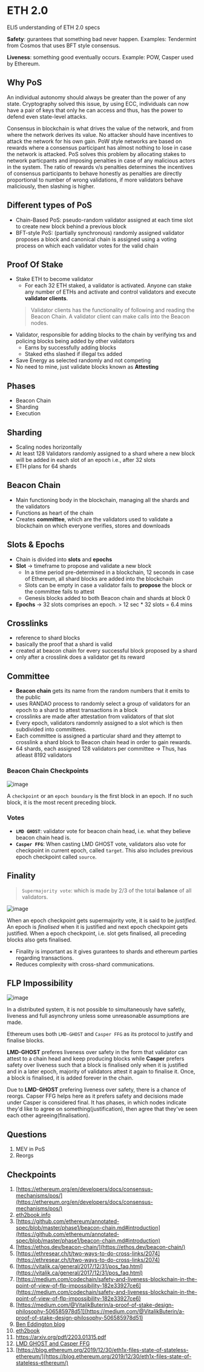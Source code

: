 # ETH 2.0

ELI5 understanding of ETH 2.0 specs

**Safety**: gurantees that something bad never happen. Examples: Tendermint from Cosmos that uses BFT style consensus.

**Liveness**: something good eventually occurs. Example: POW, Casper used by Ethereum.

## **Why PoS**

An individual autonomy should always be greater than the power of any state. Cryptography solved this issue, by using ECC, individuals can now have a pair of keys that only he can access and thus, has the power to defend even state-level attacks.

Consensus in blockchain is what drives the value of the network, and from where the network derives its value. No attacker should have incentives to attack the network for his own gain. PoW style networks are based on rewards where a consensus participant has almost nothing to lose in case the network is attacked. PoS solves this problem by allocating stakes to network particpants and imposing penalties in case of any malicious actors in the system. The ratio of rewards v/s penalties determines the incentives of consensus participants to behave honestly as penalties are directly proportional to number of wrong validations, if more validators behave maliciously, then slashing is higher.

## Different types of PoS

- Chain-Based PoS: pseudo-random validator assigned at each time slot to create new block behind a previous block
- BFT-style PoS: (partially synchronous) randomly assigned validator proposes a block and canonical chain is assigned using a voting process on which each validator votes for the valid chain

## **Proof Of Stake**

- Stake ETH to become validator
  - For each 32 ETH staked, a validator is activated. Anyone can stake any number of ETHs and activate and control validators and execute **validator clients**.
  > Validator clients has the functionality of following and reading the Beacon Chain. A validator client can make calls into the Beacon nodes.
- Validator, responsible for adding blocks to the chain by verifying txs and policing blocks being added by other validators
  - Earns by successfully adding blocks
  - Staked eths slashed if illegal txs added
- Save Energy as selected randomly and not competing
- No need to mine, just validate blocks known as **Attesting**

## **Phases**

- Beacon Chain
- Sharding
- Execution

## **Sharding**

- Scaling nodes horizontally
- At least 128 Validators randomly assigned to a shard where a new block will be added in each slot of an epoch i.e., after 32 slots
- ETH plans for 64 shards

## **Beacon Chain**

- Main functioning body in the blockchain, managing all the shards and the validators
- Functions as heart of the chain
- Creates **committee**, which are the validators used to validate a blockchain on which everyone verifies, stores and downloads

## **Slots & Epochs**

- Chain is divided into **slots** and **epochs**
- **Slot** → timeframe to propose and validate a new block
  - In a time period pre-determined in a blockchain, 12 seconds in case of Ethereum, all shard blocks are added into the blockchain
  - Slots can be empty in case a validator fails to **propose** the block or the committee fails to attest
  - Genesis blocks added to both Beacon chain and shards at block 0
- **Epochs** → 32 slots comprises an epoch. > 12 sec * 32 slots = 6.4 mins

## **Crosslinks**

- reference to shard blocks
- basically the proof that a shard is valid
- created at beacon chain for every successful block proposed by a shard
- only after a crosslink does a validator get its reward

## **Committee**

- **Beacon chain** gets its name from the random numbers that it emits to the public
- uses RANDAO process to randomly select a group of validators for an epoch to a shard to attest transactions in a block
- crosslinks are made after attestation from validators of that slot
- Every epoch, validators randomnly assigned to a slot which is then subdivided into committees.
- Each committee is assigned a particular shard and they attempt to crosslink a shard block to Beacon chain head in order to gain rewards.
- 64 shards, each assigned 128 validators per committee -> Thus, has atleast 8192 validators

### **Beacon Chain Checkpoints**

![image](assets/Beacon-Chain-Checkpoints.jpeg)

A `checkpoint` or an `epoch boundary` is the first block in an epoch. If no such block, it is the most recent preceding block.

### Votes

- **`LMD GHOST`**: validator vote for beacon chain head, i.e. what they believe beacon chain head is.
- **`Casper FFG`**: When casting LMD GHOST vote, validators also vote for checkpoint in current epoch, called `target`. This also includes previous epoch checkpoint called `source`.

## Finality

> `Supermajority vote`: which is made by 2/3 of the total **balance** of all validators.

![image](assets/Beacon-Chain-Justification-and-Finalization.png)

When an epoch checkpoint gets supermajority vote, it is said to be *justified*.
An epoch is *finalised* when it is justified and next epoch checkpoint gets justified.
When a epoch checkpoint, i.e. slot gets finalised, all preceding blocks also gets finalised.

- Finality is important as it gives gurantees to shards and ethereum parties regarding transactions.
- Reduces complexity with cross-shard communications.

## FLP Impossibility

![image](assets/FLP-Impossibility.png)

In a distributed system, it is not possible to simultaneously have safetly, liveness and full asynchrony unless some unreasonable assumptions are made.

Ethereum uses both `LMD-GHOST` and `Casper FFG` as its protocol to justify and finalise blocks.

**LMD-GHOST** preferes liveness over safety in the form that validator can attest to a chain head and keep producing blocks while **Casper** prefers safety over liveness such that a block is finalised only when it is justified and in a later epoch, majority of validators attest it again to finalise it. Once, a block is finalised, it is added forever in the chain.

Due to **LMD-GHOST** prefering liveness over safety, there is a chance of reorgs. Capser FFG helps here as it prefers safety and decisions made under Casper is considered final. It has phases, in which nodes indicate they'd like to agree on something(justification), then agree that they've seen each other agreeing(finalisation).

## **Questions**

1. MEV in PoS
2. Reorgs

## **Checkpoints**

1. [https://ethereum.org/en/developers/docs/consensus-mechanisms/pos/](https://ethereum.org/en/developers/docs/consensus-mechanisms/pos/)
2. [eth2book.info](https://eth2book.info/altair/contents)
3. [https://github.com/ethereum/annotated-spec/blob/master/phase1/beacon-chain.md#introduction](https://github.com/ethereum/annotated-spec/blob/master/phase1/beacon-chain.md#introduction)
4. [https://ethos.dev/beacon-chain/](https://ethos.dev/beacon-chain/)
5. [https://ethresear.ch/t/two-ways-to-do-cross-links/2074](https://ethresear.ch/t/two-ways-to-do-cross-links/2074)
6. [https://vitalik.ca/general/2017/12/31/pos_faq.html](https://vitalik.ca/general/2017/12/31/pos_faq.html)
7. [https://medium.com/codechain/safety-and-liveness-blockchain-in-the-point-of-view-of-flp-impossibility-182e33927ce6](https://medium.com/codechain/safety-and-liveness-blockchain-in-the-point-of-view-of-flp-impossibility-182e33927ce6)
8. [https://medium.com/@VitalikButerin/a-proof-of-stake-design-philosophy-506585978d51](https://medium.com/@VitalikButerin/a-proof-of-stake-design-philosophy-506585978d51)
9. [Ben Eddington blog](https://hackmd.io/@benjaminion/eth2_news/https%3A%2F%2Fhackmd.io%2F%40benjaminion%2Fwnie2_220311)
10. [eth2book](https://eth2.incessant.ink/book/03__eth1/07__clients.html)
11. https://arxiv.org/pdf/2203.01315.pdf
12. [LMD GHOST and Casper FFG](https://blog.ethereum.org/2020/02/12/validated-staking-on-eth2-2-two-ghosts-in-a-trench-coat/)
13. [https://blog.ethereum.org/2019/12/30/eth1x-files-state-of-stateless-ethereum/](https://blog.ethereum.org/2019/12/30/eth1x-files-state-of-stateless-ethereum/)